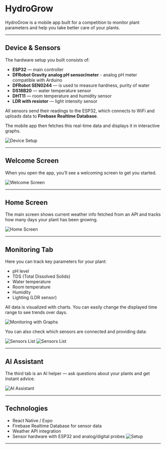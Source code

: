 # HydroGrow

HydroGrow is a mobile app built for a competition to monitor plant parameters and help you take better care of your plants.

---

## Device & Sensors

The hardware setup you built consists of:

- **ESP32** — main controller  
- **DFRobot Gravity analog pH sensor/meter** - analog pH meter compatible with Arduino
- **DFRobot SEN0244** — is used to measure hardness, purity of water
- **DS18B20** — water temperature sensor  
- **DHT11** — room temperature and humidity sensor  
- **LDR with resistor** — light intensity sensor  

All sensors send their readings to the ESP32, which connects to WiFi and uploads data to **Firebase Realtime Database**.

The mobile app then fetches this real-time data and displays it in interactive graphs.

![Device Setup](/readmeImages/all.jpg)

---

## Welcome Screen

When you open the app, you’ll see a welcoming screen to get you started.

![Welcome Screen](/readmeImages/welcome.jpg)

---

## Home Screen

The main screen shows current weather info fetched from an API and tracks how many days your plant has been growing.

![Home Screen](/readmeImages/home.jpg)

---

## Monitoring Tab

Here you can track key parameters for your plant:

- pH level  
- TDS (Total Dissolved Solids)  
- Water temperature  
- Room temperature  
- Humidity  
- Lighting (LDR sensor)

All data is visualized with charts. You can easily change the displayed time range to see trends over days.

![Monitoring with Graphs](/readmeImages/charts.jpg)

You can also check which sensors are connected and providing data:

![Sensors List](/readmeImages/charts-info.jpg)
![Sensors List](/readmeImages/charts-sensor.jpg)

---

## AI Assistant

The third tab is an AI helper — ask questions about your plants and get instant advice.

![AI Assistant](/readmeImages/ai.jpg)

---

## Technologies

- React Native / Expo  
- Firebase Realtime Database for sensor data  
- Weather API integration  
- Sensor hardware with ESP32 and analog/digital probes
![Setup](/readmeImages/syste,.jpg)

---

